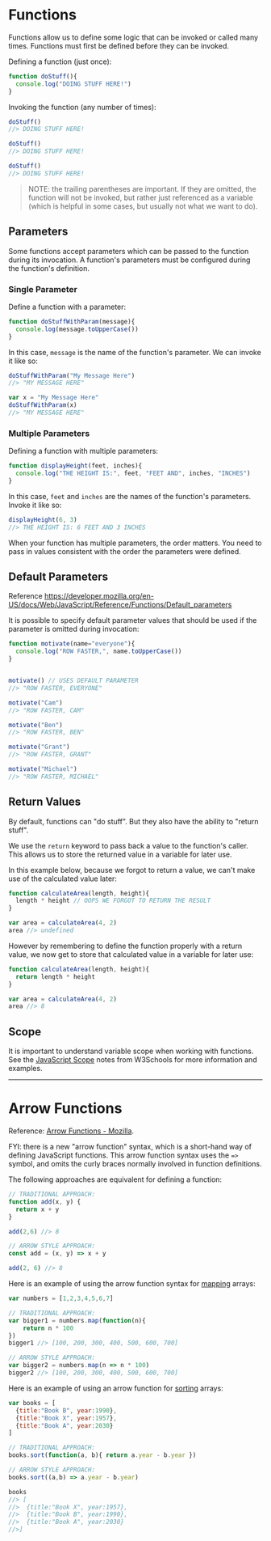 # Functions

Functions allow us to define some logic that can be invoked or called many times. Functions must first be defined before they can be invoked.

Defining a function (just once):

```` js
function doStuff(){
  console.log("DOING STUFF HERE!")
}
````

Invoking the function (any number of times):

```` js
doStuff()
//> DOING STUFF HERE!

doStuff()
//> DOING STUFF HERE!

doStuff()
//> DOING STUFF HERE!
````

> NOTE: the trailing parentheses are important. If they are omitted, the function will not be invoked, but rather just referenced as a variable (which is helpful in some cases, but usually not what we want to do).

## Parameters

Some functions accept parameters which can be passed to the function during its invocation. A function's parameters must be configured during the function's definition.

### Single Parameter

Define a function with a parameter:

```` js
function doStuffWithParam(message){
  console.log(message.toUpperCase())
}
````

In this case, `message` is the name of the function's parameter. We can invoke it like so:

```` js
doStuffWithParam("My Message Here")
//> "MY MESSAGE HERE"
````

```` js
var x = "My Message Here"
doStuffWithParam(x)
//> "MY MESSAGE HERE"
````

### Multiple Parameters

Defining a function with multiple parameters:

```` js
function displayHeight(feet, inches){
  console.log("THE HEIGHT IS:", feet, "FEET AND", inches, "INCHES")
}
````

In this case, `feet` and `inches` are the names of the function's parameters. Invoke it like so:

```` js
displayHeight(6, 3)
//> THE HEIGHT IS: 6 FEET AND 3 INCHES
````

When your function has multiple parameters, the order matters. You need to pass in values consistent with the order the parameters were defined.


## Default Parameters

Reference https://developer.mozilla.org/en-US/docs/Web/JavaScript/Reference/Functions/Default_parameters

It is possible to specify default parameter values that should be used if the parameter is omitted during invocation:


```js
function motivate(name="everyone"){
  console.log("ROW FASTER,", name.toUpperCase())
}


motivate() // USES DEFAULT PARAMETER
//> "ROW FASTER, EVERYONE"

motivate("Cam")
//> "ROW FASTER, CAM"

motivate("Ben")
//> "ROW FASTER, BEN"

motivate("Grant")
//> "ROW FASTER, GRANT"

motivate("Michael")
//> "ROW FASTER, MICHAEL"
```


## Return Values

By default, functions can "do stuff". But they also have the ability to "return stuff".

We use the `return` keyword to pass back a value to the function's caller. This allows us to store the returned value in a variable for later use.

In this example below, because we forgot to return a value, we can't make use of the calculated value later:

```` js
function calculateArea(length, height){
  length * height // OOPS WE FORGOT TO RETURN THE RESULT
}

var area = calculateArea(4, 2)
area //> undefined
````

However by remembering to define the function properly with a return value, we now get to store that calculated value in a variable for later use:

```` js
function calculateArea(length, height){
  return length * height
}

var area = calculateArea(4, 2)
area //> 8
````

## Scope

It is important to understand variable scope when working with functions. See the [JavaScript Scope](https://www.w3schools.com/js/js_scope.asp) notes from W3Schools for more information and examples.



<hr>


# Arrow Functions

Reference: [Arrow Functions - Mozilla](https://developer.mozilla.org/en-US/docs/Web/JavaScript/Reference/Functions/Arrow_functions).

FYI: there is a new "arrow function" syntax, which is a short-hand way of defining JavaScript functions. This arrow function syntax uses the `=>` symbol, and omits the curly braces normally involved in function definitions.

The following approaches are equivalent for defining a function:

```js
// TRADITIONAL APPROACH:
function add(x, y) {
  return x + y
}

add(2,6) //> 8

// ARROW STYLE APPROACH:
const add = (x, y) => x + y

add(2, 6) //> 8
```

Here is an example of using the arrow function syntax for [mapping](./datatypes/arrays.md#mapping) arrays:

```js
var numbers = [1,2,3,4,5,6,7]

// TRADITIONAL APPROACH:
var bigger1 = numbers.map(function(n){
    return n * 100
})
bigger1 //> [100, 200, 300, 400, 500, 600, 700]

// ARROW STYLE APPROACH:
var bigger2 = numbers.map(n => n * 100)
bigger2 //> [100, 200, 300, 400, 500, 600, 700]
```


Here is an example of using an arrow function for [sorting](./datatypes/arrays.md#sorting) arrays:

```js
var books = [
  {title:"Book B", year:1990},
  {title:"Book X", year:1957},
  {title:"Book A", year:2030}
]

// TRADITIONAL APPROACH:
books.sort(function(a, b){ return a.year - b.year })

// ARROW STYLE APPROACH:
books.sort((a,b) => a.year - b.year)

books
//> [
//>  {title:"Book X", year:1957},
//>  {title:"Book B", year:1990},
//>  {title:"Book A", year:2030}
//>]
```
